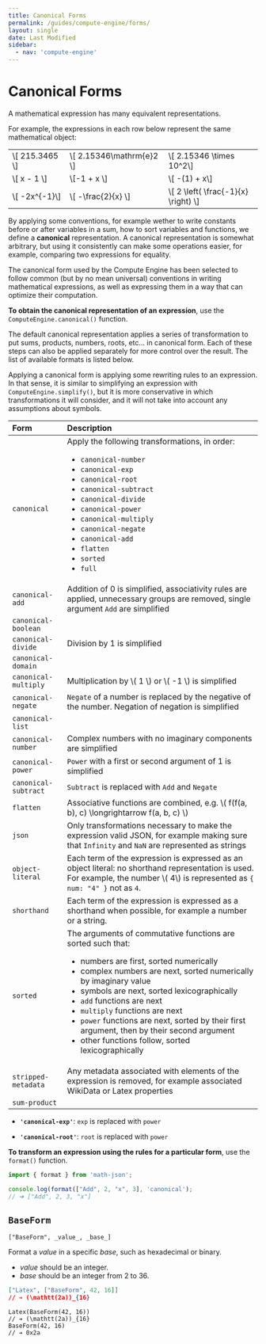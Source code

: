 ```yaml
---
title: Canonical Forms
permalink: /guides/compute-engine/forms/
layout: single
date: Last Modified
sidebar:
  - nav: 'compute-engine'
---
```


<script type='module'>
    import {  renderMathInDocument } 
      from '//unpkg.com/mathlive/dist/mathlive.min.mjs';
    renderMathInDocument({
      TeX: {
        delimiters: {
          inline: [ ['$', '$'], ['\\(', '\\)']],
          display: [['$$', '$$'],['\\[', '\\]']],
        },
      },
      asciiMath: null,
      processEnvironments : false,
      renderAccessibleContent: false,
    });
</script>

# Canonical Forms

A mathematical expression has many equivalent representations. 

For example, the expressions in each row below represent the same mathematical 
object:

| | | | 
| :-- | :-- | :-- |
| \\[ 215.3465 \\]  | \\[ 2.15346\\mathrm{e}2 \\]    | \\[  2.15346 \\times 10^2\\]|
| \\[ x - 1 \\]     | \\[-1 + x \\]        | \\[  -(1) + x\\]|
| \\[ -2x^{-1}\\]   | \\[ -\frac{2}{x} \\] |  \\[ 2 \left( \frac{-1}{x} \right) \\]| 

By applying some conventions, for example wether to write constants before 
or after variables in a sum, how to sort variables and functions, we define a **canonical**
representation. A canonical representation is somewhat arbitrary, but using 
it consistently can make some operations easier, for example, comparing two
expressions for equality.

The canonical form used by the Compute Engine has been selected to follow 
common (but by no mean universal)  conventions in writing mathematical 
expressions, as well as expressing them in a way that can optimize their computation.

**To obtain the canonical representation of an expression**, use the 
`ComputeEngine.canonical()` function.

The default canonical representation applies a series of transformation to 
put sums, products, numbers, roots, etc... in canonical form. Each of
these steps  can also be applied separately for more control over the result.
The list of available formats is listed below.

Applying a canonical form is applying some rewriting rules to an expression.
In that sense, it is similar to simplifying an expression with 
`ComputeEngine.simplify()`, but it is more conservative in which transformations
it will consider, and it will not take into account any assumptions about 
symbols.


<div class=symbols-table>

| Form | Description |
| :--- | :--- |
| `canonical` | Apply the following transformations, in order: <ul><li> `canonical-number`</li><li>`canonical-exp`</li><li>`canonical-root`</li><li>`canonical-subtract`</li><li>`canonical-divide`</li><li>`canonical-power`</li><li>`canonical-multiply`</li><li>`canonical-negate`</li><li>`canonical-add`</li><li>`flatten`</li><li>`sorted`</li><li>`full`</li></ul>|
| `canonical-add` | Addition of 0 is simplified, associativity rules are applied, unnecessary groups are removed, single argument `Add` are simplified |
| `canonical-boolean` ||
| `canonical-divide` | Division by 1 is simplified |
| `canonical-domain` | |
| `canonical-multiply` | Multiplication by \\( 1 \\)  or \\( -1 \\) is simplified |
| `canonical-negate` | `Negate` of a number is replaced by the negative of the number. Negation of negation is simplified |
| `canonical-list` | | 
| `canonical-number` | Complex numbers with no imaginary components are simplified |
| `canonical-power` | `Power` with a first or second argument of 1 is simplified|
| `canonical-subtract` | `Subtract` is replaced with `Add` and `Negate` |
| `flatten` | Associative functions are combined, e.g. \\( f(f(a, b), c) \longrightarrow f(a, b, c) \\) |
| `json` | Only transformations necessary to make the expression valid JSON, for example making sure that `Infinity` and `NaN` are represented as strings|
| `object-literal` | Each term of the expression is expressed as an object literal: no shorthand representation is used. For example, the number \\( 4\\) is represented as `{ num: "4" }` not as `4`.|
| `shorthand` | Each term of the expression is expressed as a shorthand when possible, for example a number or a string. |
| `sorted` | The arguments of commutative functions are sorted such that: <ul><li> numbers are first, sorted numerically </li><li> complex numbers are next, sorted numerically by imaginary value </li><li> symbols are next, sorted lexicographically </li><li> `add` functions are next </li><li> `multiply` functions are next </li><li> `power` functions are next, sorted by their first argument, then by their second argument </li><li> other functions follow, sorted lexicographically</li></ul>|
| `stripped-metadata` | Any metadata associated with elements of the expression is removed, for example associated WikiData or Latex properties |
| `sum-product` | | 

</div>




- **`'canonical-exp'`**: `exp` is replaced with `power`

- **`'canonical-root'`**: `root` is replaced with `power`


**To transform an expression using the rules for a particular form**, use the
`format()` function.

```js
import { format } from 'math-json';

console.log(format(["Add", 2, "x", 3], 'canonical');
// ➔ ["Add", 2, 3, "x"]
```

## `BaseForm`

`["BaseForm", _value_, _base_]`

Format a _value_ in a specific _base_, such as hexadecimal or binary.

- _value_ should be an integer.
- _base_ should be an integer from 2 to 36.

```json
["Latex", ["BaseForm", 42, 16]]
// ➔ (\mathtt(2a))_{16}
```

```cortex
Latex(BaseForm(42, 16))
// ➔ (\mathtt(2a))_{16}
BaseForm(42, 16)
// ➔ 0x2a
```
